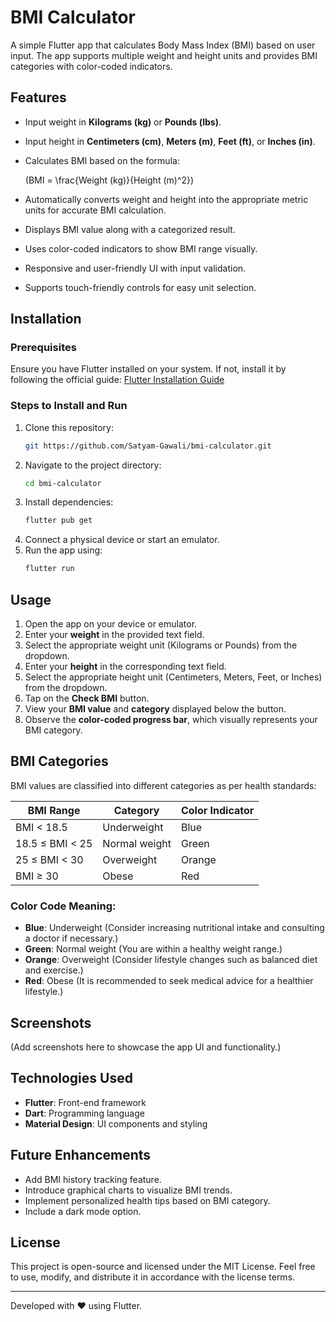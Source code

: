 # BMI Calculator

A simple Flutter app that calculates Body Mass Index (BMI) based on user input. The app supports multiple weight and height units and provides BMI categories with color-coded indicators.

## Features

- Input weight in **Kilograms (kg)** or **Pounds (lbs)**.

- Input height in **Centimeters (cm)**, **Meters (m)**, **Feet (ft)**, or **Inches (in)**.

- Calculates BMI based on the formula:

  \(BMI = \frac{Weight (kg)}{Height (m)^2}\)

- Automatically converts weight and height into the appropriate metric units for accurate BMI calculation.

- Displays BMI value along with a categorized result.

- Uses color-coded indicators to show BMI range visually.

- Responsive and user-friendly UI with input validation.

- Supports touch-friendly controls for easy unit selection.

## Installation

### Prerequisites

Ensure you have Flutter installed on your system. If not, install it by following the official guide: [Flutter Installation Guide](https://flutter.dev/docs/get-started/install)

### Steps to Install and Run

1. Clone this repository:
   ```sh
   git https://github.com/Satyam-Gawali/bmi-calculator.git
   ```
2. Navigate to the project directory:
   ```sh
   cd bmi-calculator
   ```
3. Install dependencies:
   ```sh
   flutter pub get
   ```
4. Connect a physical device or start an emulator.
5. Run the app using:
   ```sh
   flutter run
   ```

## Usage

1. Open the app on your device or emulator.
2. Enter your **weight** in the provided text field.
3. Select the appropriate weight unit (Kilograms or Pounds) from the dropdown.
4. Enter your **height** in the corresponding text field.
5. Select the appropriate height unit (Centimeters, Meters, Feet, or Inches) from the dropdown.
6. Tap on the **Check BMI** button.
7. View your **BMI value** and **category** displayed below the button.
8. Observe the **color-coded progress bar**, which visually represents your BMI category.

## BMI Categories

BMI values are classified into different categories as per health standards:

| BMI Range       | Category      | Color Indicator |
|-----------------|---------------|-----------------|
| BMI < 18.5      | Underweight   | Blue            |
| 18.5 ≤ BMI < 25 | Normal weight | Green           |
| 25 ≤ BMI < 30   | Overweight    | Orange          |
| BMI ≥ 30        | Obese         | Red             |

### Color Code Meaning:

- **Blue**: Underweight (Consider increasing nutritional intake and consulting a doctor if necessary.)
- **Green**: Normal weight (You are within a healthy weight range.)
- **Orange**: Overweight (Consider lifestyle changes such as balanced diet and exercise.)
- **Red**: Obese (It is recommended to seek medical advice for a healthier lifestyle.)

## Screenshots

(Add screenshots here to showcase the app UI and functionality.)

## Technologies Used

- **Flutter**: Front-end framework
- **Dart**: Programming language
- **Material Design**: UI components and styling

## Future Enhancements

- Add BMI history tracking feature.
- Introduce graphical charts to visualize BMI trends.
- Implement personalized health tips based on BMI category.
- Include a dark mode option.

## License

This project is open-source and licensed under the MIT License. Feel free to use, modify, and distribute it in accordance with the license terms.

---

Developed with ❤️ using Flutter.

#

